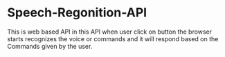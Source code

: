 # Speech-Regonition-API
This is web based API in this API when user click on button the browser starts recognizes the voice or commands and it will respond based on the Commands given by the user.
